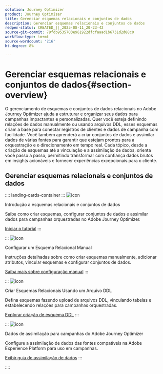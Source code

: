 ```yaml
---
solution: Journey Optimizer
product: Journey Optimizer
title: Gerenciar esquemas relacionais e conjuntos de dados
description: Gerenciar esquemas relacionais e conjuntos de dados
redpen-status: CREATED_||_2025-08-11_20-23-42
source-git-commit: 79fdb9535703e961922dfcfaaad1b6731d2d88c0
workflow-type: tm+mt
source-wordcount: '216'
ht-degree: 8%

---
```



# Gerenciar esquemas relacionais e conjuntos de dados{#section-overview}

O gerenciamento de esquemas e conjuntos de dados relacionais no Adobe Journey Optimizer ajuda a estruturar e organizar seus dados para campanhas impactantes e personalizadas. Quer você esteja definindo relações de dados manualmente ou usando arquivos DDL, esses esquemas criam a base para conectar registros de clientes e dados de campanha com facilidade. Você também aprenderá a criar conjuntos de dados e assimilar dados de várias fontes para garantir que estejam prontos para a orquestração e o direcionamento em tempo real. Cada tópico, desde a criação de esquemas até a vinculação e a assimilação de dados, orienta você passo a passo, permitindo transformar com confiança dados brutos em insights acionáveis e fornecer experiências excepcionais para o cliente.

## Gerenciar esquemas relacionais e conjuntos de dados

:::: landing-cards-container
:::
![icon](https://cdn.experienceleague.adobe.com/icons/circle-play.svg)

Introdução a esquemas relacionais e conjuntos de dados

Saiba como criar esquemas, configurar conjuntos de dados e assimilar dados para campanhas orquestradas no Adobe Journey Optimizer.

[Iniciar o tutorial](../using/orchestrated/gs-schemas.md)
:::

:::
![icon](https://cdn.experienceleague.adobe.com/icons/list-check.svg)

Configurar um Esquema Relacional Manual

Instruções detalhadas sobre como criar esquemas manualmente, adicionar atributos, vincular esquemas e configurar conjuntos de dados.

[Saiba mais sobre configuração manual](../using/orchestrated/manual-schema.md)
:::

:::
![icon](https://cdn.experienceleague.adobe.com/icons/code-branch.svg)

Criar Esquemas Relacionais Usando um Arquivo DDL

Defina esquemas fazendo upload de arquivos DDL, vinculando tabelas e estabelecendo relações para campanhas orquestradas.

[Explorar criação de esquema DDL](../using/orchestrated/file-upload-schema.md)
:::

:::
![icon](https://cdn.experienceleague.adobe.com/icons/gear.svg)

Dados de assimilação para campanhas do Adobe Journey Optimizer

Configure a assimilação de dados das fontes compatíveis na Adobe Experience Platform para uso em campanhas.

[Exibir guia de assimilação de dados](../using/orchestrated/ingest-data.md)
:::

::::
